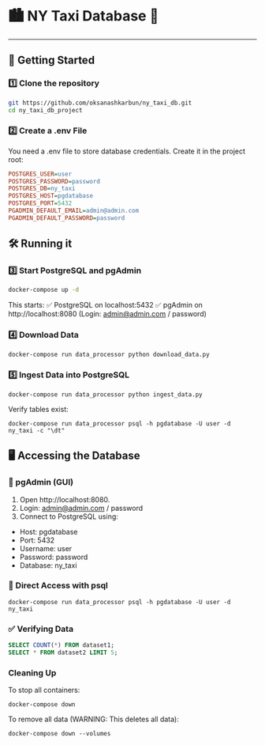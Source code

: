 # 🏙️ NY Taxi Database 🚖

---

## **🚀 Getting Started**
### 1️⃣ Clone the repository
```sh
git https://github.com/oksanashkarbun/ny_taxi_db.git
cd ny_taxi_db_project
```

### 2️⃣ Create a .env File
You need a .env file to store database credentials. Create it in the project root:
```ini
POSTGRES_USER=user
POSTGRES_PASSWORD=password
POSTGRES_DB=ny_taxi
POSTGRES_HOST=pgdatabase
POSTGRES_PORT=5432
PGADMIN_DEFAULT_EMAIL=admin@admin.com
PGADMIN_DEFAULT_PASSWORD=password
```

## 🛠 Running it
### 3️⃣ Start PostgreSQL and pgAdmin
```sh
docker-compose up -d
```
This starts:
✅ PostgreSQL on localhost:5432
✅ pgAdmin on http://localhost:8080 (Login: admin@admin.com / password)

### 4️⃣ Download Data
```sh
docker-compose run data_processor python download_data.py
```

### 5️⃣ Ingest Data into PostgreSQL
```shell
docker-compose run data_processor python ingest_data.py
```
Verify tables exist:
```shell
docker-compose run data_processor psql -h pgdatabase -U user -d ny_taxi -c "\dt"
```

## 🖥️ Accessing the Database
### 🔹 pgAdmin (GUI)
1. Open http://localhost:8080.
2. Login: admin@admin.com / password
3. Connect to PostgreSQL using:
 - Host: pgdatabase
 - Port: 5432
 - Username: user
 - Password: password
 - Database: ny_taxi
### 🔹 Direct Access with psql
```shell
docker-compose run data_processor psql -h pgdatabase -U user -d ny_taxi
```
### ✅ Verifying Data
```sql
SELECT COUNT(*) FROM dataset1;
SELECT * FROM dataset2 LIMIT 5;
```
### Cleaning Up
To stop all containers:
```shell
docker-compose down
```
To remove all data (WARNING: This deletes all data):
```shell
docker-compose down --volumes
```
